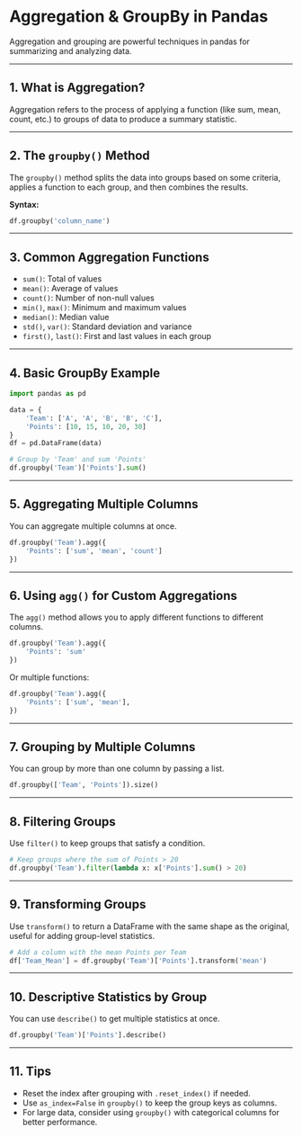 # Aggregation & GroupBy in Pandas

Aggregation and grouping are powerful techniques in pandas for summarizing and analyzing data.

---

## 1. What is Aggregation?

Aggregation refers to the process of applying a function (like sum, mean, count, etc.) to groups of data to produce a summary statistic.

---

## 2. The `groupby()` Method

The `groupby()` method splits the data into groups based on some criteria, applies a function to each group, and then combines the results.

**Syntax:**
```python
df.groupby('column_name')
```

---

## 3. Common Aggregation Functions

- `sum()`: Total of values
- `mean()`: Average of values
- `count()`: Number of non-null values
- `min()`, `max()`: Minimum and maximum values
- `median()`: Median value
- `std()`, `var()`: Standard deviation and variance
- `first()`, `last()`: First and last values in each group

---

## 4. Basic GroupBy Example

```python
import pandas as pd

data = {
    'Team': ['A', 'A', 'B', 'B', 'C'],
    'Points': [10, 15, 10, 20, 30]
}
df = pd.DataFrame(data)

# Group by 'Team' and sum 'Points'
df.groupby('Team')['Points'].sum()
```

---

## 5. Aggregating Multiple Columns

You can aggregate multiple columns at once.

```python
df.groupby('Team').agg({
    'Points': ['sum', 'mean', 'count']
})
```

---

## 6. Using `agg()` for Custom Aggregations

The `agg()` method allows you to apply different functions to different columns.

```python
df.groupby('Team').agg({
    'Points': 'sum'
})
```

Or multiple functions:

```python
df.groupby('Team').agg({
    'Points': ['sum', 'mean'],
})
```

---

## 7. Grouping by Multiple Columns

You can group by more than one column by passing a list.

```python
df.groupby(['Team', 'Points']).size()
```

---

## 8. Filtering Groups

Use `filter()` to keep groups that satisfy a condition.

```python
# Keep groups where the sum of Points > 20
df.groupby('Team').filter(lambda x: x['Points'].sum() > 20)
```

---

## 9. Transforming Groups

Use `transform()` to return a DataFrame with the same shape as the original, useful for adding group-level statistics.

```python
# Add a column with the mean Points per Team
df['Team_Mean'] = df.groupby('Team')['Points'].transform('mean')
```

---

## 10. Descriptive Statistics by Group

You can use `describe()` to get multiple statistics at once.

```python
df.groupby('Team')['Points'].describe()
```

---

## 11. Tips

- Reset the index after grouping with `.reset_index()` if needed.
- Use `as_index=False` in `groupby()` to keep the group keys as columns.
- For large data, consider using `groupby()` with categorical columns for better performance.
